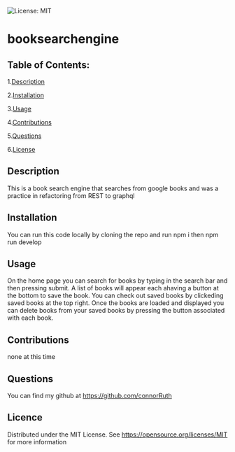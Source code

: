  ![License: MIT](https://img.shields.io/badge/License-MIT-yellow.svg)
# booksearchengine

## Table of Contents:
1.[Description](##-Description)

2.[Installation](##-Installation)

3.[Usage](##-Usage)

4.[Contributions](##-Contributions)

5.[Questions](##-Questions)

6.[License](##-License)

## Description
This is a book search engine that searches from google books and was a practice in refactoring from REST to  graphql

## Installation
You can run this code locally by cloning the repo and run npm i then npm run develop

## Usage
On the home page you can search for books by typing in the search bar and then pressing submit. A list of books will appear each ahaving a button at the bottom to save the book. You can check out saved books by clickeding saved books at the top right. Once the books are loaded and displayed you can delete books from your saved books by pressing the button associated with each book.
 
## Contributions
none at this time

## Questions
You can find my github at https://github.com/connorRuth

## Licence
  Distributed under the MIT License. See https://opensource.org/licenses/MIT for more information